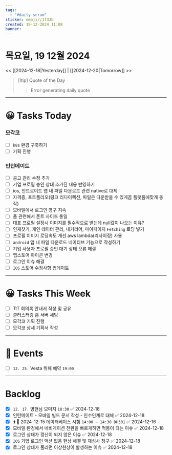 ```yaml
---
tags:
  - "#daily-scrum"
sticker: emoji//1f33b
created: 19-12-2024 11:08
banner:
---
```

# 목요일, 19 12월 2024
<< [[2024-12-18|Yesterday]] | [[2024-12-20|Tomorrow]] >>

> [!tip] Quote of the Day  
> > Error generating daily quote

---

#  😀 Tasks Today
### 모각코
- [ ] `k8s` 환경 구축하기
- [ ] 기획 진행
### 인턴메이트
- [ ] 공고 관리 수정 추가
- [ ] 기업 프로필 승인 상태 추가된 내용 반영하기
- [ ] ios, 안드로이드 앱 내 파일 다운로드 관련 native로 대체
- [ ] 자격증, 포트폴리오(링크 리다이렉션, 파일은 다운받을 수 있게끔 플랫폼에맞게 동작)
- [ ] 모바일에서 로그인 영구 지속
- [ ] 폼 관련해서 폰트 사이즈 통일
- [ ] 대표 프로필 설정시 이미지를 필수적으로 받는데 null값이 나오는 이유?
- [ ] 인재찾기, 개인 데이터 관리, 내커리어, 마이페이지 `Fetching` 로딩 넣기
- [ ] 프로필 이미지 로딩속도 개선 aws lambda(리사이징) 사용
- [ ] `android` 앱 내 파일 다운로드 네이티브 기능으로 작성하기
- [ ] 기업 사용자 프로필 승인 대기 상태 오류 해결
- [ ] 앱스토어 아이콘 변경
- [ ] 로그인 이슈 해결
- [ ] `IOS` 스토어 수정사항 업데이트
---
#  😀 Tasks This Week
- [ ] TtT 회의록 안내서 작성 및 공유
- [ ] 클러스터링 홈 서버 세팅
- [ ] 모각코 기획 진행
- [ ] 모각코 상세 기획서 작성
---
# 🥳 Events 
- [ ] `12. 25.`  Vesta 뷔페 예약 `19:00` 
---
# Backlog
- [x] `12. 17.` 병현님 모미지 `18:30` ✅ 2024-12-18
- [x] 인턴메이트 - 모바일 빌드 문서 작성 - 인수인계로 대체 ✅ 2024-12-18
- [x] ⏫  🛫 2024-12-15 데이터베이스 시험 `14:00 ~ 14:30 DH301` ✅ 2024-12-16
- [x] 모바일 환경에서 네비게이션 전환을 빠르게하면 먹통이 되는 이슈 ✅ 2024-12-18
- [x] 로그인 상태가 갱신이 되지 않은 이슈 ✅ 2024-12-18
- [x] `IOS` 기업 로그인 액션 없음 현상 해결 및 재심사 청구 ✅ 2024-12-18
- [x] 로그인 상태가 풀리면 이상현상이 발생하는 이슈 ✅ 2024-12-18